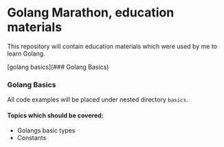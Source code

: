 # Golang Marathon, education materials
This repository will contain education materials which were used by me to learn Golang. 

[golang basics](### Golang Basics)

### Golang Basics
All code examples will be placed under nested directory `basics`. 

#### Topics which should be covered:
* Golangs basic types 
* Constants 


